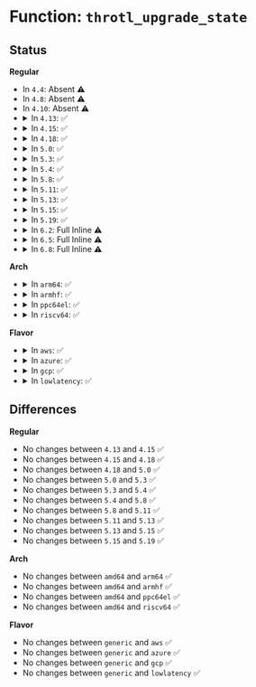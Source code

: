 # Function: <code>throtl_upgrade_state</code>

## Status
<b>Regular</b>
<ul>
<li>
In <code>4.4</code>: Absent ⚠️
</li>
<li>
In <code>4.8</code>: Absent ⚠️
</li>
<li>
In <code>4.10</code>: Absent ⚠️
</li>
<li>
<details>
<summary>In <code>4.13</code>: ✅</summary>

```c
void throtl_upgrade_state(struct throtl_data *td);
```

**Collision:** Unique Static

**Inline:** No

**Transformation:** False

**Instances:**

```
In block/blk-throttle.c (ffffffff8144b180)
Location: block/blk-throttle.c:1900
Inline: False
Direct callers:
  - block/blk-throttle.c:blk_throtl_bio
  - block/blk-throttle.c:blk_throtl_bio
  - block/blk-throttle.c:throtl_pending_timer_fn
  - block/blk-throttle.c:throtl_pd_offline
```
**Symbols:**

```
ffffffff8144b180-ffffffff8144b3aa: throtl_upgrade_state (STB_LOCAL)
```
</details>
</li>
<li>
<details>
<summary>In <code>4.15</code>: ✅</summary>

```c
void throtl_upgrade_state(struct throtl_data *td);
```

**Collision:** Unique Static

**Inline:** No

**Transformation:** False

**Instances:**

```
In block/blk-throttle.c (ffffffff814779a0)
Location: block/blk-throttle.c:1898
Inline: False
Direct callers:
  - block/blk-throttle.c:blk_throtl_bio
  - block/blk-throttle.c:blk_throtl_bio
  - block/blk-throttle.c:throtl_pending_timer_fn
  - block/blk-throttle.c:throtl_pd_offline
```
**Symbols:**

```
ffffffff814779a0-ffffffff81477b5f: throtl_upgrade_state (STB_LOCAL)
```
</details>
</li>
<li>
<details>
<summary>In <code>4.18</code>: ✅</summary>

```c
void throtl_upgrade_state(struct throtl_data *td);
```

**Collision:** Unique Static

**Inline:** No

**Transformation:** False

**Instances:**

```
In block/blk-throttle.c (ffffffff814ac010)
Location: block/blk-throttle.c:1907
Inline: False
Direct callers:
  - block/blk-throttle.c:blk_throtl_bio
  - block/blk-throttle.c:blk_throtl_bio
  - block/blk-throttle.c:throtl_pending_timer_fn
  - block/blk-throttle.c:throtl_pd_offline
```
**Symbols:**

```
ffffffff814ac010-ffffffff814ac1d3: throtl_upgrade_state (STB_LOCAL)
```
</details>
</li>
<li>
<details>
<summary>In <code>5.0</code>: ✅</summary>

```c
void throtl_upgrade_state(struct throtl_data *td);
```

**Collision:** Unique Static

**Inline:** No

**Transformation:** False

**Instances:**

```
In block/blk-throttle.c (ffffffff814c63f0)
Location: block/blk-throttle.c:1893
Inline: False
Direct callers:
  - block/blk-throttle.c:blk_throtl_bio
  - block/blk-throttle.c:blk_throtl_bio
  - block/blk-throttle.c:throtl_pending_timer_fn
  - block/blk-throttle.c:throtl_pd_offline
```
**Symbols:**

```
ffffffff814c63f0-ffffffff814c659b: throtl_upgrade_state (STB_LOCAL)
```
</details>
</li>
<li>
<details>
<summary>In <code>5.3</code>: ✅</summary>

```c
void throtl_upgrade_state(struct throtl_data *td);
```

**Collision:** Unique Static

**Inline:** No

**Transformation:** False

**Instances:**

```
In block/blk-throttle.c (ffffffff814f4c50)
Location: block/blk-throttle.c:1890
Inline: False
Direct callers:
  - block/blk-throttle.c:blk_throtl_bio
  - block/blk-throttle.c:blk_throtl_bio
  - block/blk-throttle.c:throtl_pending_timer_fn
  - block/blk-throttle.c:throtl_pd_offline
```
**Symbols:**

```
ffffffff814f4c50-ffffffff814f4df5: throtl_upgrade_state (STB_LOCAL)
```
</details>
</li>
<li>
<details>
<summary>In <code>5.4</code>: ✅</summary>

```c
void throtl_upgrade_state(struct throtl_data *td);
```

**Collision:** Unique Static

**Inline:** No

**Transformation:** False

**Instances:**

```
In block/blk-throttle.c (ffffffff8150e270)
Location: block/blk-throttle.c:1892
Inline: False
Direct callers:
  - block/blk-throttle.c:blk_throtl_bio
  - block/blk-throttle.c:blk_throtl_bio
  - block/blk-throttle.c:throtl_pending_timer_fn
  - block/blk-throttle.c:throtl_pd_offline
```
**Symbols:**

```
ffffffff8150e270-ffffffff8150e437: throtl_upgrade_state (STB_LOCAL)
```
</details>
</li>
<li>
<details>
<summary>In <code>5.8</code>: ✅</summary>

```c
void throtl_upgrade_state(struct throtl_data *td);
```

**Collision:** Unique Static

**Inline:** No

**Transformation:** False

**Instances:**

```
In block/blk-throttle.c (ffffffff8156ed30)
Location: block/blk-throttle.c:1936
Inline: False
Direct callers:
  - block/blk-throttle.c:blk_throtl_bio
  - block/blk-throttle.c:blk_throtl_bio
  - block/blk-throttle.c:throtl_pending_timer_fn
  - block/blk-throttle.c:throtl_pd_offline
```
**Symbols:**

```
ffffffff8156ed30-ffffffff8156eef7: throtl_upgrade_state (STB_LOCAL)
```
</details>
</li>
<li>
<details>
<summary>In <code>5.11</code>: ✅</summary>

```c
void throtl_upgrade_state(struct throtl_data *td);
```

**Collision:** Unique Static

**Inline:** No

**Transformation:** False

**Instances:**

```
In block/blk-throttle.c (ffffffff81589ae0)
Location: block/blk-throttle.c:1950
Inline: False
Direct callers:
  - block/blk-throttle.c:blk_throtl_bio
  - block/blk-throttle.c:blk_throtl_bio
  - block/blk-throttle.c:throtl_pending_timer_fn
  - block/blk-throttle.c:throtl_pd_offline
```
**Symbols:**

```
ffffffff81589ae0-ffffffff81589cb9: throtl_upgrade_state (STB_LOCAL)
```
</details>
</li>
<li>
<details>
<summary>In <code>5.13</code>: ✅</summary>

```c
void throtl_upgrade_state(struct throtl_data *td);
```

**Collision:** Unique Static

**Inline:** No

**Transformation:** False

**Instances:**

```
In block/blk-throttle.c (ffffffff815904e0)
Location: block/blk-throttle.c:1950
Inline: False
Direct callers:
  - block/blk-throttle.c:blk_throtl_bio
  - block/blk-throttle.c:blk_throtl_bio
  - block/blk-throttle.c:throtl_pending_timer_fn
  - block/blk-throttle.c:throtl_pd_offline
```
**Symbols:**

```
ffffffff815904e0-ffffffff815906b9: throtl_upgrade_state (STB_LOCAL)
```
</details>
</li>
<li>
<details>
<summary>In <code>5.15</code>: ✅</summary>

```c
void throtl_upgrade_state(struct throtl_data *td);
```

**Collision:** Unique Static

**Inline:** No

**Transformation:** False

**Instances:**

```
In block/blk-throttle.c (ffffffff815f7470)
Location: block/blk-throttle.c:1961
Inline: False
Direct callers:
  - block/blk-throttle.c:blk_throtl_bio
  - block/blk-throttle.c:blk_throtl_bio
  - block/blk-throttle.c:throtl_pending_timer_fn
  - block/blk-throttle.c:throtl_pd_offline
```
**Symbols:**

```
ffffffff815f7470-ffffffff815f767b: throtl_upgrade_state (STB_LOCAL)
```
</details>
</li>
<li>
<details>
<summary>In <code>5.19</code>: ✅</summary>

```c
void throtl_upgrade_state(struct throtl_data *td);
```

**Collision:** Unique Static

**Inline:** No

**Transformation:** False

**Instances:**

```
In block/blk-throttle.c (ffffffff816aa200)
Location: block/blk-throttle.c:1862
Inline: False
Direct callers:
  - block/blk-throttle.c:__blk_throtl_bio
  - block/blk-throttle.c:__blk_throtl_bio
  - block/blk-throttle.c:throtl_pending_timer_fn
```
**Symbols:**

```
ffffffff816aa200-ffffffff816aa433: throtl_upgrade_state (STB_LOCAL)
```
</details>
</li>
<li>
<details>
<summary>In <code>6.2</code>: Full Inline ⚠️</summary>

**Collision:** Unique Static

**Inline:** Full

**Transformation:** False

**Instances:**

```
In block/blk-throttle.c (0)
Location: block/blk-throttle.c:2160
Inline: True
```
</details>
</li>
<li>
<details>
<summary>In <code>6.5</code>: Full Inline ⚠️</summary>

**Collision:** Unique Static

**Inline:** Full

**Transformation:** False

**Instances:**

```
In block/blk-throttle.c (0)
Location: block/blk-throttle.c:2163
Inline: True
```
</details>
</li>
<li>
<details>
<summary>In <code>6.8</code>: Full Inline ⚠️</summary>

**Collision:** Unique Static

**Inline:** Full

**Transformation:** False

**Instances:**

```
In block/blk-throttle.c (0)
Location: block/blk-throttle.c:2171
Inline: True
```
</details>
</li>
</ul>
<b>Arch</b>
<ul>
<li>
<details>
<summary>In <code>arm64</code>: ✅</summary>

```c
void throtl_upgrade_state(struct throtl_data *td);
```

**Collision:** Unique Static

**Inline:** No

**Transformation:** False

**Instances:**

```
In block/blk-throttle.c (ffff800010611ec8)
Location: block/blk-throttle.c:1892
Inline: False
Direct callers:
  - block/blk-throttle.c:blk_throtl_bio
  - block/blk-throttle.c:blk_throtl_bio
  - block/blk-throttle.c:throtl_pending_timer_fn
  - block/blk-throttle.c:throtl_pd_offline
```
**Symbols:**

```
ffff800010611ec8-ffff80001061207c: throtl_upgrade_state (STB_LOCAL)
```
</details>
</li>
<li>
<details>
<summary>In <code>armhf</code>: ✅</summary>

```c
void throtl_upgrade_state(struct throtl_data *td);
```

**Collision:** Unique Static

**Inline:** No

**Transformation:** False

**Instances:**

```
In block/blk-throttle.c (c07bc6bc)
Location: block/blk-throttle.c:1892
Inline: False
Direct callers:
  - block/blk-throttle.c:blk_throtl_bio
  - block/blk-throttle.c:blk_throtl_bio
  - block/blk-throttle.c:throtl_pending_timer_fn
  - block/blk-throttle.c:throtl_pd_offline
```
**Symbols:**

```
c07bc6bc-c07bc880: throtl_upgrade_state (STB_LOCAL)
```
</details>
</li>
<li>
<details>
<summary>In <code>ppc64el</code>: ✅</summary>

```c
void throtl_upgrade_state(struct throtl_data *td);
```

**Collision:** Unique Static

**Inline:** No

**Transformation:** False

**Instances:**

```
In block/blk-throttle.c (c0000000007b00c0)
Location: block/blk-throttle.c:1892
Inline: False
Direct callers:
  - block/blk-throttle.c:blk_throtl_bio
  - block/blk-throttle.c:blk_throtl_bio
  - block/blk-throttle.c:throtl_pending_timer_fn
  - block/blk-throttle.c:throtl_pd_offline
```
**Symbols:**

```
c0000000007b00c0-c0000000007b0308: throtl_upgrade_state (STB_LOCAL)
```
</details>
</li>
<li>
<details>
<summary>In <code>riscv64</code>: ✅</summary>

```c
void throtl_upgrade_state(struct throtl_data *td);
```

**Collision:** Unique Static

**Inline:** No

**Transformation:** False

**Instances:**

```
In block/blk-throttle.c (ffffffe000449680)
Location: block/blk-throttle.c:1892
Inline: False
Direct callers:
  - block/blk-throttle.c:blk_throtl_bio
  - block/blk-throttle.c:blk_throtl_bio
  - block/blk-throttle.c:throtl_pending_timer_fn
  - block/blk-throttle.c:throtl_pd_offline
```
**Symbols:**

```
ffffffe000449680-ffffffe000449816: throtl_upgrade_state (STB_LOCAL)
```
</details>
</li>
</ul>
<b>Flavor</b>
<ul>
<li>
<details>
<summary>In <code>aws</code>: ✅</summary>

```c
void throtl_upgrade_state(struct throtl_data *td);
```

**Collision:** Unique Static

**Inline:** No

**Transformation:** False

**Instances:**

```
In block/blk-throttle.c (ffffffff81506850)
Location: block/blk-throttle.c:1892
Inline: False
Direct callers:
  - block/blk-throttle.c:blk_throtl_bio
  - block/blk-throttle.c:blk_throtl_bio
  - block/blk-throttle.c:throtl_pending_timer_fn
  - block/blk-throttle.c:throtl_pd_offline
```
**Symbols:**

```
ffffffff81506850-ffffffff81506a17: throtl_upgrade_state (STB_LOCAL)
```
</details>
</li>
<li>
<details>
<summary>In <code>azure</code>: ✅</summary>

```c
void throtl_upgrade_state(struct throtl_data *td);
```

**Collision:** Unique Static

**Inline:** No

**Transformation:** False

**Instances:**

```
In block/blk-throttle.c (ffffffff814f6d10)
Location: block/blk-throttle.c:1892
Inline: False
Direct callers:
  - block/blk-throttle.c:blk_throtl_bio
  - block/blk-throttle.c:blk_throtl_bio
  - block/blk-throttle.c:throtl_pending_timer_fn
  - block/blk-throttle.c:throtl_pd_offline
```
**Symbols:**

```
ffffffff814f6d10-ffffffff814f6ed7: throtl_upgrade_state (STB_LOCAL)
```
</details>
</li>
<li>
<details>
<summary>In <code>gcp</code>: ✅</summary>

```c
void throtl_upgrade_state(struct throtl_data *td);
```

**Collision:** Unique Static

**Inline:** No

**Transformation:** False

**Instances:**

```
In block/blk-throttle.c (ffffffff815028e0)
Location: block/blk-throttle.c:1892
Inline: False
Direct callers:
  - block/blk-throttle.c:blk_throtl_bio
  - block/blk-throttle.c:blk_throtl_bio
  - block/blk-throttle.c:throtl_pending_timer_fn
  - block/blk-throttle.c:throtl_pd_offline
```
**Symbols:**

```
ffffffff815028e0-ffffffff81502aa7: throtl_upgrade_state (STB_LOCAL)
```
</details>
</li>
<li>
<details>
<summary>In <code>lowlatency</code>: ✅</summary>

```c
void throtl_upgrade_state(struct throtl_data *td);
```

**Collision:** Unique Static

**Inline:** No

**Transformation:** False

**Instances:**

```
In block/blk-throttle.c (ffffffff8151bcf0)
Location: block/blk-throttle.c:1892
Inline: False
Direct callers:
  - block/blk-throttle.c:blk_throtl_bio
  - block/blk-throttle.c:blk_throtl_bio
  - block/blk-throttle.c:throtl_pending_timer_fn
  - block/blk-throttle.c:throtl_pd_offline
```
**Symbols:**

```
ffffffff8151bcf0-ffffffff8151bee1: throtl_upgrade_state (STB_LOCAL)
```
</details>
</li>
</ul>

## Differences
<b>Regular</b>
<ul>
<li>
No changes between <code>4.13</code> and <code>4.15</code> ✅
</li>
<li>
No changes between <code>4.15</code> and <code>4.18</code> ✅
</li>
<li>
No changes between <code>4.18</code> and <code>5.0</code> ✅
</li>
<li>
No changes between <code>5.0</code> and <code>5.3</code> ✅
</li>
<li>
No changes between <code>5.3</code> and <code>5.4</code> ✅
</li>
<li>
No changes between <code>5.4</code> and <code>5.8</code> ✅
</li>
<li>
No changes between <code>5.8</code> and <code>5.11</code> ✅
</li>
<li>
No changes between <code>5.11</code> and <code>5.13</code> ✅
</li>
<li>
No changes between <code>5.13</code> and <code>5.15</code> ✅
</li>
<li>
No changes between <code>5.15</code> and <code>5.19</code> ✅
</li>
</ul>
<b>Arch</b>
<ul>
<li>
No changes between <code>amd64</code> and <code>arm64</code> ✅
</li>
<li>
No changes between <code>amd64</code> and <code>armhf</code> ✅
</li>
<li>
No changes between <code>amd64</code> and <code>ppc64el</code> ✅
</li>
<li>
No changes between <code>amd64</code> and <code>riscv64</code> ✅
</li>
</ul>
<b>Flavor</b>
<ul>
<li>
No changes between <code>generic</code> and <code>aws</code> ✅
</li>
<li>
No changes between <code>generic</code> and <code>azure</code> ✅
</li>
<li>
No changes between <code>generic</code> and <code>gcp</code> ✅
</li>
<li>
No changes between <code>generic</code> and <code>lowlatency</code> ✅
</li>
</ul>
